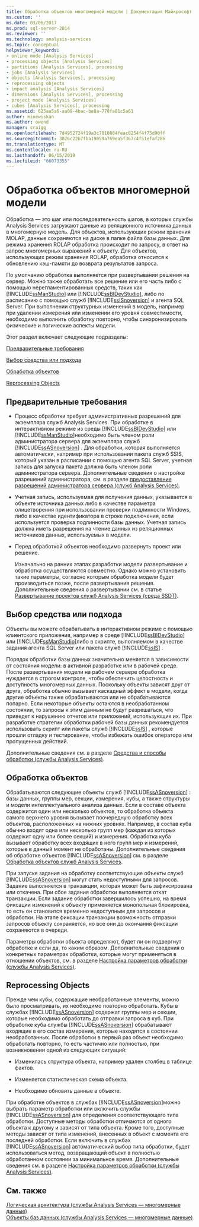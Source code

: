 ```yaml
---
title: Обработка объектов многомерной модели | Документация Майкрософт
ms.custom: ''
ms.date: 03/06/2017
ms.prod: sql-server-2014
ms.reviewer: ''
ms.technology: analysis-services
ms.topic: conceptual
helpviewer_keywords:
- online mode [Analysis Services]
- processing objects [Analysis Services]
- partitions [Analysis Services], processing
- jobs [Analysis Services]
- objects [Analysis Services], processing
- reprocessing objects
- impact analysis [Analysis Services]
- dimensions [Analysis Services], processing
- project mode [Analysis Services]
- cubes [Analysis Services], processing
ms.assetid: 625aa5a6-aa09-4bac-be8a-778fa81c5a61
author: minewiskan
ms.author: owend
manager: craigg
ms.openlocfilehash: 7d4952724f19a3c7010884feac0254f4f75d90ff
ms.sourcegitcommit: 3026c22b7fba19059a769ea5f367c4f51efaf286
ms.translationtype: MT
ms.contentlocale: ru-RU
ms.lasthandoff: 06/15/2019
ms.locfileid: "66073355"
---
```

# <a name="multidimensional-model-object-processing"></a>Обработка объектов многомерной модели
  Обработка ― это шаг или последовательность шагов, в которых службы Analysis Services загружают данные из реляционного источника данных в многомерную модель. Для объектов, использующих режим хранения MOLAP, данные сохраняются на диске в папке файла базы данных. Для режима хранения ROLAP обработка происходит по запросу, в ответ на запрос многомерных выражений к объекту. Для объектов, использующих режим хранения ROLAP, обработка относится к обновлению кэш-памяти до возврата результатов запроса.  
  
 По умолчанию обработка выполняется при развертывании решения на сервер. Можно также обработать все решение или его часть либо с помощью нерегламентированных средств, таких как [!INCLUDE[ssManStudio](../../includes/ssmanstudio-md.md)] или [!INCLUDE[ssBIDevStudio](../../includes/ssbidevstudio-md.md)], либо по расписанию с помощью служб [!INCLUDE[ssISnoversion](../../includes/ssisnoversion-md.md)] и агента SQL Server. При выполнении структурных изменений в модель, например при удалении измерения или изменении его уровня совместимости, необходимо выполнить обработку повторно, чтобы синхронизировать физические и логические аспекты модели.  
  
 Этот раздел включает следующие подразделы:  
  
 [Предварительные требования](#bkmk_prereq)  
  
 [Выбор средства или подхода](#bkmk_tool)  
  
 [Обработка объектов](#bkmk_proc)  
  
 [Reprocessing Objects](#bkmk_reproc)  
  
##  <a name="bkmk_prereq"></a> Предварительные требования  
  
-   Процесс обработки требует административных разрешений для экземпляра служб Analysis Services. При обработке в интерактивном режиме из среды [!INCLUDE[ssBIDevStudio](../../includes/ssbidevstudio-md.md)] или [!INCLUDE[ssManStudio](../../includes/ssmanstudio-md.md)]необходимо быть членом роли администратора сервера для экземпляра служб [!INCLUDE[ssASnoversion](../../includes/ssasnoversion-md.md)] . Для обработки, которая выполняется автоматически, например при использовании пакета служб SSIS, который указан в расписании с помощью агента SQL Server, учетная запись для запуска пакета должна быть членом роли администратора сервера. Дополнительные сведения о настройке разрешений администратора, см. в разделе [предоставление разрешений администратора сервера &#40;служб Analysis Services&#41;](../instances/grant-server-admin-rights-to-an-analysis-services-instance.md).  
  
-   Учетная запись, используемая для получения данных, указывается в объекте источника данных либо в качестве параметра олицетворения при использовании проверки подлинности Windows, либо в качестве идентификатора в строке подключения, если используется проверка подлинности базы данных. Учетная запись должна иметь разрешения на чтение данных из реляционных источников данных, используемых в модели.  
  
-   Перед обработкой объектов необходимо развернуть проект или решение.  
  
     Изначально на ранних этапах разработки модели развертывание и обработка осуществляются совместно. Однако можно установить такие параметры, согласно которым обработка модели будет производиться позже, после развертывания решения. Дополнительные сведения о развертывании см. в статье [Развертывание проектов служб Analysis Services (среда SSDT)](deploy-analysis-services-projects-ssdt.md).  
  
##  <a name="bkmk_tool"></a> Выбор средства или подхода  
 Объекты вы можете обрабатывать в интерактивном режиме с помощью клиентского приложения, например в среде [!INCLUDE[ssBIDevStudio](../../includes/ssbidevstudio-md.md)] или [!INCLUDE[ssManStudio](../../includes/ssmanstudio-md.md)]либо в скрипте, выполняемом в качестве задания агента SQL Server или пакета служб [!INCLUDE[ssIS](../../includes/ssis-md.md)] .  
  
 Порядок обработки базы данных значительно меняется в зависимости от состояния модели: в активной разработке или в рабочей среде. После развертывания модели на рабочем сервере обработка нуждается в строгом контроле, чтобы обеспечить целостность и доступность многомерных данных. Поскольку объекты зависят друг от друга, обработка обычно вызывает каскадный эффект в модели, когда другие объекты также обрабатываются или не обрабатываются попарно. Если некоторые объекты остаются в необработанном состоянии, то запросы к этим данным не будут разрешаться, что приведет к нарушению отчетов или приложений, использующих их. При разработке стратегии обработки рабочей базы данных рекомендуется использовать скрипт или пакеты служб [!INCLUDE[ssIS](../../includes/ssis-md.md)] , которые прошли отладку и тестирование, чтобы избежать ошибок оператора или пропущенных действий.  
  
 Дополнительные сведения см. в разделе [Средства и способы обработки (службы Analysis Services)](tools-and-approaches-for-processing-analysis-services.md).  
  
##  <a name="bkmk_proc"></a> Обработка объектов  
 Обрабатываются следующие объекты служб [!INCLUDE[ssASnoversion](../../includes/ssasnoversion-md.md)] : базы данных, группы мер, секции, измерения, кубы, а также структуры и модели интеллектуального анализа данных. Если в составе объекта содержится один или несколько объектов, то обработка объекта самого верхнего уровня вызывает поочередную обработку всех объектов, расположенных на нижних уровнях. Например, в состав куба обычно входят одна или несколько групп мер (каждая из которых содержит одну или более секций) и измерения. Обработка куба вызывает обработку всех входящих в него групп мер и измерений, которые в данный момент не обработаны. Дополнительные сведения об обработке объектов [!INCLUDE[ssASnoversion](../../includes/ssasnoversion-md.md)] см. в разделе [Обработка объектов служб Analysis Services](processing-analysis-services-objects.md).  
  
 При запуске задания на обработку соответствующие объекты служб [!INCLUDE[ssASnoversion](../../includes/ssasnoversion-md.md)] могут стать недоступными для запросов. Задание выполняется в транзакции, которая может быть зафиксирована или откачена. При сбое задания обработки выполняется откат транзакции. Если задание обработки завершилось успешно, на время фиксации изменений к объекту применяется монопольная блокировка, то есть он становится временно недоступным для запросов и обработки. На этапе фиксации транзакции возможность отправки запросов объекту сохраняется, но все они до окончания фиксации сохраняются в очереди.  
  
 Параметры обработки объекта определяют, будет ли он подвергнут обработке и если да, то каким образом. Дополнительные сведения о конкретных параметрах обработки, которые могут применяться в отношении объектов, см. в разделе [Настройка параметров обработки (службы Analysis Services)](processing-options-and-settings-analysis-services.md).  
  
##  <a name="bkmk_reproc"></a> Reprocessing Objects  
 Прежде чем кубы, содержащие необработанные элементы, можно было просматривать, их необходимо повторно обработать. Кубы в службах [!INCLUDE[ssASnoversion](../../includes/ssasnoversion-md.md)] содержат группы мер и секции, которые необходимо обработать до отправки запроса в куб. При обработке куба службы [!INCLUDE[ssASnoversion](../../includes/ssasnoversion-md.md)] обрабатывают входящие в его состав измерения, которые находятся в состоянии необработанных. После обработки в первый раз объект необходимо обработать повторно, то есть частично или полностью, при возникновении одной из следующих ситуаций:  
  
-   Изменилась структура объекта, например удален столбец в таблице фактов.  
  
-   Изменяется статистическая схема объекта.  
  
-   Необходимо обновить данные в объекте.  
  
 При обработке объектов в службах [!INCLUDE[ssASnoversion](../../includes/ssasnoversion-md.md)]можно выбрать параметр обработки или включить службы [!INCLUDE[ssASnoversion](../../includes/ssasnoversion-md.md)] для определения соответствующего типа обработки. Доступные методы обработки отличаются от одного объекта к другому и зависят от типа объекта. Кроме того, доступные методы зависят от типа изменений, внесенных в объект с момента его последней обработки. Если включить в службах [!INCLUDE[ssASnoversion](../../includes/ssasnoversion-md.md)] автоматический выбор типа обработки, будет использоваться метод, возвращающий объект в полностью обработанном состоянии за минимальное время. Дополнительные сведения см. в разделе [Настройка параметров обработки (службы Analysis Services)](processing-options-and-settings-analysis-services.md).  
  
## <a name="see-also"></a>См. также  
 [Логическая архитектура (службы Analysis Services — многомерные данные)](olap-logical/understanding-microsoft-olap-logical-architecture.md)   
 [Объекты баз данных (службы Analysis Services — многомерные данные)](olap-logical/database-objects-analysis-services-multidimensional-data.md)  
  
  
